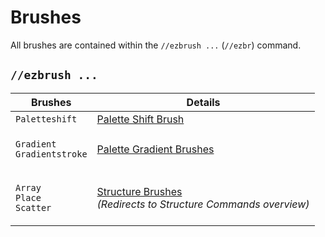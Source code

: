 # Brushes

All brushes are contained within the `//ezbrush ...` (`//ezbr`) command.

## `//ezbrush ...`

| Brushes                                                                 | Details                                                                                                                  |
| ----------------------------------------------------------------------- | ------------------------------------------------------------------------------------------------------------------------ |
| `Paletteshift`                                                          | [Palette Shift Brush](palette-shift-brush.md)                                                                            |
| <p><code>Gradient</code><br><code>Gradientstroke</code></p>             | [Palette Gradient Brushes](palette-gradient-brushes.md)                                                                  |
| <p><code>Array</code><br><code>Place</code><br><code>Scatter</code></p> | <p><a href="../../commands/structures/">Structure Brushes</a><br><em>(Redirects to Structure Commands overview)</em></p> |
